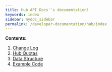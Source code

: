 ```yaml
---
title: Hub API Docs''s documentation!
keywords: index
sidebar: mydoc_sidebar
permalink: /developer-documentation/hub/index
---
```


**Contents:**

1. [Change Log](/developer-documentation/hub/change-log)
2. [Hub Quotas](/developer-documentation/hub/quotas)
3. [Data Structure](/developer-documentation/hub/data-structure)
4. [Example Code](/developer-documentation/hub/example-codes)


